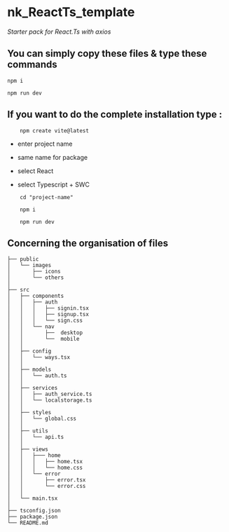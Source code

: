 # nk_ReactTs_template

*Starter pack for React.Ts with axios*

## You can simply copy these files & type these commands

```
npm i
```
```
npm run dev
```

## If you want to do the complete installation type :
```
	npm create vite@latest
```

- enter project name

- same name for package

- select React

- select Typescript + SWC

```
	cd "project-name"
```
```
	npm i
```
```
	npm run dev
```

## Concerning the organisation of files

```
├── public
│	└── images
│		├── icons
│		└── others
│
├── src
│	├── components
│	│	├── auth
│	│	│	├── signin.tsx
│	│	│	├── signup.tsx
│	│	│	└── sign.css
│	│	└── nav
│	│		├──  desktop
│	│		└──  mobile
│	│	
│	├── config
│	│	└── ways.tsx
│	│
│	├── models
│	│	└── auth.ts
│	│
│	├── services
│	│	├── auth_service.ts
│	│	└── localstorage.ts
│	│
│	├── styles
│	│	└── global.css
│	│
│	├── utils
│	│	└── api.ts
│	│
│	├── views
│	│	├─── home
│	│	│	├── home.tsx
│	│	│	└── home.css
│	│	└── error
│	│		├── error.tsx
│	│		└── error.css
│	│
│	└── main.tsx
│
├── tsconfig.json
├── package.json
└── README.md
```

	
	


